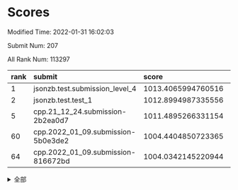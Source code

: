 # Scores

Modified Time: 2022-01-31 16:02:03

Submit Num: 207

All Rank Num: 113297

| rank |               submit               |       score        |       sigma        | pk_num |
| :--- | :--------------------------------- | :----------------- | :----------------- | :----- |
| 1    | jsonzb.test.submission_level_4     | 1013.4065994760516 | 0.8320959381392127 | 2189   |
| 2    | jsonzb.test.test_1                 | 1012.8994987335556 | 0.8168740725927776 | 2192   |
| 5    | cpp.21_12_24.submission-2b2ea0d7   | 1011.4895266331154 | 0.8176591377609715 | 2190   |
| 60   | cpp.2022_01_09.submission-5b0e3de2 | 1004.4404850723365 | 0.7135342878496739 | 2192   |
| 64   | cpp.2022_01_09.submission-816672bd | 1004.0342145220944 | 0.726290384288167  | 2186   |


<details>
<summary>全部</summary>

| rank |                 submit                 |       score        |       sigma        | pk_num |
| :--- | :------------------------------------- | :----------------- | :----------------- | :----- |
| 1    | jsonzb.test.submission_level_4         | 1013.4065994760516 | 0.8320959381392127 | 2189   |
| 2    | jsonzb.test.test_1                     | 1012.8994987335556 | 0.8168740725927776 | 2192   |
| 3    | gobigger.level_3.submission_level_3_36 | 1011.8782787588297 | 0.7928298218300768 | 2190   |
| 4    | gobigger.level_3.submission_level_3_31 | 1011.596154630827  | 0.7868973737352714 | 2191   |
| 5    | cpp.21_12_24.submission-2b2ea0d7       | 1011.4895266331154 | 0.8176591377609715 | 2190   |
| 6    | gobigger.level_3.submission_level_3_12 | 1011.2277123708207 | 0.7619314586090189 | 2191   |
| 7    | gobigger.level_3.submission_level_3_26 | 1011.0638070967881 | 0.800959261114781  | 2186   |
| 8    | gobigger.level_3.submission_level_3_29 | 1010.9418914095165 | 0.7778085225730016 | 2186   |
| 9    | gobigger.level_3.submission_level_3_39 | 1010.8188299335962 | 0.7614267293962559 | 2186   |
| 10   | gobigger.level_3.submission_level_3_0  | 1010.7786514623461 | 0.7707170774100133 | 2195   |
| 11   | gobigger.level_3.submission_level_3_25 | 1010.7395825984973 | 0.7889311606420799 | 2190   |
| 12   | gobigger.level_3.submission_level_3_44 | 1010.6401165980269 | 0.7512039792661458 | 2187   |
| 13   | gobigger.level_3.submission_level_3_5  | 1010.4999134607691 | 0.7639827924247649 | 2190   |
| 14   | gobigger.level_3.submission_level_3_28 | 1010.4736976919929 | 0.768555703040202  | 2193   |
| 15   | gobigger.level_3.submission_level_3_30 | 1010.391965688774  | 0.7695465997558772 | 2192   |
| 16   | gobigger.level_3.submission_level_3_15 | 1010.3288555163841 | 0.7554988869182528 | 2193   |
| 17   | gobigger.level_3.submission_level_3_42 | 1010.3081257689013 | 0.7646876457498585 | 2190   |
| 18   | gobigger.level_3.submission_level_3_45 | 1010.277574831631  | 0.7553759527761574 | 2185   |
| 19   | gobigger.level_3.submission_level_3_10 | 1010.2076695526221 | 0.7415084957444402 | 2191   |
| 20   | gobigger.level_3.submission_level_3_2  | 1010.1878100193783 | 0.7526351562132032 | 2189   |
| 21   | gobigger.level_3.submission_level_3_40 | 1010.1616896311189 | 0.7696636875992907 | 2187   |
| 22   | gobigger.level_3.submission_level_3_35 | 1010.1555052593818 | 0.7595212156293892 | 2188   |
| 23   | gobigger.level_3.submission_level_3_9  | 1010.142514341278  | 0.7413637680840903 | 2188   |
| 24   | gobigger.level_3.submission_level_3_8  | 1010.1150521680647 | 0.7626060453281648 | 2188   |
| 25   | gobigger.level_3.submission_level_3_16 | 1010.0871016649588 | 0.7464327961912581 | 2190   |
| 26   | gobigger.level_3.submission_level_3_24 | 1010.0419133081922 | 0.7568855609221373 | 2195   |
| 27   | gobigger.level_3.submission_level_3_4  | 1010.0020349621954 | 0.752145591393359  | 2192   |
| 28   | gobigger.level_3.submission_level_3_19 | 1009.9712741123386 | 0.7590101930359081 | 2188   |
| 29   | gobigger.level_3.submission_level_3_27 | 1009.9524483003145 | 0.7522472579990256 | 2187   |
| 30   | gobigger.level_3.submission_level_3_33 | 1009.8632380296049 | 0.7838725459180887 | 2188   |
| 31   | gobigger.level_3.submission_level_3_7  | 1009.8571598821051 | 0.7459222156919149 | 2191   |
| 32   | gobigger.level_3.submission_level_3_14 | 1009.7661321650036 | 0.7676548461582813 | 2191   |
| 33   | gobigger.level_3.submission_level_3_18 | 1009.7225877474275 | 0.7662577959805399 | 2190   |
| 34   | gobigger.level_3.submission_level_3_38 | 1009.6781555034779 | 0.7417442592289467 | 2184   |
| 35   | gobigger.level_3.submission_level_3_22 | 1009.6244550668666 | 0.7632758574927624 | 2188   |
| 36   | gobigger.level_3.submission_level_3_13 | 1009.5965726621733 | 0.7496910960309244 | 2192   |
| 37   | gobigger.level_3.submission_level_3_11 | 1009.572263544702  | 0.7447226021153169 | 2191   |
| 38   | gobigger.level_3.submission_level_3_20 | 1009.5200431806776 | 0.7619473213108076 | 2191   |
| 39   | gobigger.level_3.submission_level_3_23 | 1009.506515957427  | 0.7486442667353276 | 2192   |
| 40   | gobigger.level_3.submission_level_3_21 | 1009.4666454335336 | 0.766179576726014  | 2189   |
| 41   | gobigger.level_3.submission_level_3_47 | 1009.4548431621744 | 0.7622448853364504 | 2187   |
| 42   | gobigger.level_3.submission_level_3_1  | 1009.2844799431958 | 0.7485798160273428 | 2193   |
| 43   | gobigger.level_3.submission_level_3_43 | 1009.0848145141995 | 0.748503104407349  | 2191   |
| 44   | gobigger.level_3.submission_level_3_3  | 1009.0640237540641 | 0.7476945123024497 | 2191   |
| 45   | gobigger.level_3.submission_level_3_41 | 1008.9059726275513 | 0.7534188252939797 | 2191   |
| 46   | gobigger.level_3.submission_level_3_46 | 1008.7657066305343 | 0.7442442372930795 | 2187   |
| 47   | gobigger.level_3.submission_level_3_32 | 1008.7533395573914 | 0.7640428829316592 | 2189   |
| 48   | gobigger.level_3.submission_level_3_17 | 1008.6836689817217 | 0.74792140219969   | 2188   |
| 49   | gobigger.level_3.submission_level_3_49 | 1008.5867728458662 | 0.7469515599290686 | 2190   |
| 50   | gobigger.level_3.submission_level_3_37 | 1008.5802335431591 | 0.7166332934844091 | 2191   |
| 51   | gobigger.level_3.submission_level_3_34 | 1008.4531830528701 | 0.7450033071269209 | 2185   |
| 52   | gobigger.level_3.submission_level_3_6  | 1008.3601438241254 | 0.7474512490072706 | 2188   |
| 53   | gobigger.level_3.submission_level_3_48 | 1008.1226529018642 | 0.7313043173706258 | 2189   |
| 54   | gobigger.level_1.submission_level_1_30 | 1005.8885244377542 | 0.7237579566359715 | 2189   |
| 55   | gobigger.level_1.submission_level_1_8  | 1005.0038872518609 | 0.7245581340052606 | 2190   |
| 56   | gobigger.level_1.submission_level_1_32 | 1004.7972977239276 | 0.7274202216336327 | 2185   |
| 57   | gobigger.level_1.submission_level_1_6  | 1004.7903472855343 | 0.7023787512822756 | 2190   |
| 58   | gobigger.level_1.submission_level_1_39 | 1004.7894695959603 | 0.7138490507192219 | 2185   |
| 59   | gobigger.level_1.submission_level_1_17 | 1004.5969876364275 | 0.7148147840836768 | 2186   |
| 60   | cpp.2022_01_09.submission-5b0e3de2     | 1004.4404850723365 | 0.7135342878496739 | 2192   |
| 61   | gobigger.level_1.submission_level_1_31 | 1004.2426047602254 | 0.713476957759224  | 2185   |
| 62   | gobigger.level_1.submission_level_1_48 | 1004.08406966088   | 0.7191310414968076 | 2189   |
| 63   | gobigger.level_1.submission_level_1_35 | 1004.0592508103022 | 0.716443277779675  | 2186   |
| 64   | cpp.2022_01_09.submission-816672bd     | 1004.0342145220944 | 0.726290384288167  | 2186   |
| 65   | gobigger.level_1.submission_level_1_0  | 1004.0139046728041 | 0.7214655703653935 | 2191   |
| 66   | gobigger.level_1.submission_level_1_45 | 1003.930318033679  | 0.7077234204780642 | 2189   |
| 67   | gobigger.level_1.submission_level_1_14 | 1003.7879850867001 | 0.7058761655356752 | 2190   |
| 68   | gobigger.level_1.submission_level_1_22 | 1003.7239206465171 | 0.7132226059643203 | 2193   |
| 69   | gobigger.level_1.submission_level_1_2  | 1003.7126468204051 | 0.7173144562315649 | 2190   |
| 70   | gobigger.level_1.submission_level_1_5  | 1003.4998413586607 | 0.7104786741228275 | 2188   |
| 71   | gobigger.level_1.submission_level_1_43 | 1003.4619100111468 | 0.716376083538724  | 2189   |
| 72   | gobigger.level_1.submission_level_1_1  | 1003.4358726919891 | 0.7212766919539858 | 2185   |
| 73   | gobigger.level_1.submission_level_1_11 | 1003.4163170373048 | 0.7056491782751007 | 2192   |
| 74   | gobigger.level_1.submission_level_1_16 | 1003.3873176034859 | 0.7234482157235801 | 2190   |
| 75   | gobigger.level_1.submission_level_1_37 | 1003.3793165041128 | 0.7275243780362011 | 2192   |
| 76   | gobigger.level_1.submission_level_1_4  | 1003.3697296486894 | 0.7148359652204983 | 2188   |
| 77   | gobigger.level_1.submission_level_1_44 | 1003.3641319205601 | 0.7124642798875892 | 2191   |
| 78   | gobigger.level_1.submission_level_1_41 | 1003.3366438217464 | 0.720953704525058  | 2193   |
| 79   | gobigger.level_1.submission_level_1_38 | 1003.3034645982793 | 0.7136826014849695 | 2187   |
| 80   | gobigger.level_1.submission_level_1_29 | 1003.2815454076866 | 0.7184515927348311 | 2193   |
| 81   | gobigger.level_1.submission_level_1_42 | 1003.2730829142416 | 0.7075033428343551 | 2195   |
| 82   | gobigger.level_1.submission_level_1_26 | 1003.2217227069304 | 0.7212702931412237 | 2187   |
| 83   | gobigger.level_1.submission_level_1_21 | 1003.2056350648068 | 0.7009583826488177 | 2188   |
| 84   | gobigger.level_1.submission_level_1_13 | 1003.1875286901486 | 0.7173587108280467 | 2189   |
| 85   | gobigger.level_1.submission_level_1_33 | 1003.1009421968768 | 0.7057913042127758 | 2190   |
| 86   | gobigger.level_1.submission_level_1_47 | 1003.0771921390885 | 0.7279945015143344 | 2188   |
| 87   | gobigger.level_1.submission_level_1_27 | 1003.0721381739293 | 0.7168026370872012 | 2194   |
| 88   | gobigger.level_1.submission_level_1_12 | 1003.0531876614244 | 0.7183141787707442 | 2191   |
| 89   | gobigger.level_1.submission_level_1_25 | 1002.9707794126468 | 0.7095356508560134 | 2185   |
| 90   | gobigger.level_1.submission_level_1_49 | 1002.9535239647697 | 0.7163405525005386 | 2191   |
| 91   | gobigger.level_1.submission_level_1_24 | 1002.9297132405106 | 0.7148104357341564 | 2192   |
| 92   | gobigger.level_1.submission_level_1_10 | 1002.8448521339121 | 0.7136038892577189 | 2184   |
| 93   | gobigger.level_1.submission_level_1_34 | 1002.7303053715983 | 0.7141188915136455 | 2189   |
| 94   | gobigger.level_1.submission_level_1_15 | 1002.573016172979  | 0.7193928040468727 | 2190   |
| 95   | gobigger.level_1.submission_level_1_19 | 1002.5638061483488 | 0.7078604647930604 | 2190   |
| 96   | gobigger.level_1.submission_level_1_20 | 1002.533837093388  | 0.7089138591485129 | 2191   |
| 97   | gobigger.level_1.submission_level_1_46 | 1002.5313752522286 | 0.7029797423192033 | 2189   |
| 98   | gobigger.level_1.submission_level_1_9  | 1002.4951760294596 | 0.7136995632562321 | 2194   |
| 99   | gobigger.level_1.submission_level_1_28 | 1002.3519125944559 | 0.7084603880849919 | 2190   |
| 100  | gobigger.level_1.submission_level_1_23 | 1002.2820159266139 | 0.7159497082768055 | 2191   |
| 101  | gobigger.level_1.submission_level_1_3  | 1002.0089763740752 | 0.7188326166333687 | 2190   |
| 102  | gobigger.level_1.submission_level_1_7  | 1001.6864051581803 | 0.7085848168037621 | 2184   |
| 103  | gobigger.level_1.submission_level_1_18 | 1001.6616449549043 | 0.7101010290974227 | 2190   |
| 104  | gobigger.level_1.submission_level_1_40 | 1001.2746746446622 | 0.7052099496109295 | 2191   |
| 105  | gobigger.level_1.submission_level_1_36 | 1000.6841282269429 | 0.7101852173490216 | 2190   |
| 106  | gobigger.random.submission_random_1    | 997.5369586403556  | 0.7066896939199395 | 2190   |
| 107  | gobigger.random.submission_random_35   | 996.9404341748907  | 0.708677577534565  | 2189   |
| 108  | gobigger.random.submission_random_18   | 996.768252982077   | 0.6910635670404044 | 2187   |
| 109  | gobigger.random.submission_random_27   | 996.7653917987799  | 0.7082349088687868 | 2190   |
| 110  | gobigger.random.submission_random_19   | 996.7491792600043  | 0.7156827269746814 | 2191   |
| 111  | gobigger.random.submission_random_47   | 996.6954149352742  | 0.7066284090616377 | 2193   |
| 112  | gobigger.random.submission_random_38   | 996.6378311749124  | 0.7023986860053915 | 2190   |
| 113  | gobigger.random.submission_random_4    | 996.6367789552211  | 0.7194054124300756 | 2184   |
| 114  | gobigger.random.submission_random_22   | 996.5981763023948  | 0.7063487295515006 | 2186   |
| 115  | gobigger.random.submission_random_41   | 996.5399036383631  | 0.7191115279030714 | 2189   |
| 116  | gobigger.random.submission_random_28   | 996.5394161646336  | 0.7135214875930712 | 2187   |
| 117  | gobigger.random.submission_random_14   | 996.5363762718681  | 0.7196171429045629 | 2188   |
| 118  | gobigger.random.submission_random_21   | 996.5052612114016  | 0.7075758066275734 | 2190   |
| 119  | gobigger.random.submission_random_20   | 996.480992870921   | 0.7144946706114199 | 2192   |
| 120  | gobigger.random.submission_random_30   | 996.4588897214906  | 0.7115889691727555 | 2194   |
| 121  | gobigger.random.submission_random_37   | 996.3291871446514  | 0.7281603346526246 | 2192   |
| 122  | gobigger.random.submission_random_49   | 996.2917909813923  | 0.7146807517029091 | 2189   |
| 123  | gobigger.random.submission_random_29   | 996.241135769559   | 0.7034435339553711 | 2190   |
| 124  | gobigger.random.submission_random_25   | 996.2404479835704  | 0.717740624911287  | 2190   |
| 125  | gobigger.random.submission_random_36   | 996.1777038579911  | 0.7078555831013296 | 2190   |
| 126  | gobigger.random.submission_random_2    | 996.177457796243   | 0.7131913420527218 | 2189   |
| 127  | gobigger.random.submission_random_48   | 996.1205226071685  | 0.7086276633016441 | 2194   |
| 128  | gobigger.random.submission_random_33   | 996.1122539497348  | 0.7078088440107079 | 2189   |
| 129  | gobigger.random.submission_random_11   | 996.019678849239   | 0.700365170568715  | 2187   |
| 130  | gobigger.random.submission_random_9    | 995.9894514433585  | 0.6963337445746722 | 2194   |
| 131  | gobigger.random.submission_random_17   | 995.9694963606356  | 0.7153646493628099 | 2192   |
| 132  | gobigger.random.submission_random_3    | 995.9638919598067  | 0.7129842130069062 | 2194   |
| 133  | gobigger.random.submission_random_24   | 995.9370015931605  | 0.7009939251659935 | 2191   |
| 134  | gobigger.random.submission_random_5    | 995.9308704059835  | 0.723642882744351  | 2192   |
| 135  | gobigger.random.submission_random_34   | 995.9034872182251  | 0.7116629710961854 | 2193   |
| 136  | gobigger.random.submission_random_45   | 995.8482645459321  | 0.714996204203287  | 2190   |
| 137  | gobigger.random.submission_random_23   | 995.7097104467882  | 0.7058776738563508 | 2193   |
| 138  | gobigger.random.submission_random_12   | 995.5761039055355  | 0.7168229963247686 | 2190   |
| 139  | gobigger.random.submission_random_31   | 995.5585098036485  | 0.7140664997987862 | 2187   |
| 140  | gobigger.random.submission_random_10   | 995.5268751345502  | 0.7060770650322591 | 2187   |
| 141  | gobigger.random.submission_random_15   | 995.4396644834884  | 0.713353294122279  | 2192   |
| 142  | gobigger.random.submission_random_6    | 995.4123425176111  | 0.726997961753356  | 2190   |
| 143  | gobigger.random.submission_random_46   | 995.3193519216568  | 0.7091170184197597 | 2190   |
| 144  | gobigger.random.submission_random_16   | 995.3185658601298  | 0.7186947299409586 | 2187   |
| 145  | gobigger.random.submission_random_42   | 995.3139944365969  | 0.7114901608963257 | 2192   |
| 146  | gobigger.random.submission_random_44   | 995.202621159984   | 0.7071760376293564 | 2186   |
| 147  | gobigger.random.submission_random_0    | 995.0883860432301  | 0.7163714501145357 | 2184   |
| 148  | gobigger.random.submission_random_43   | 995.0354689810587  | 0.7126431670118356 | 2190   |
| 149  | gobigger.random.submission_random_32   | 994.9892162170457  | 0.6989488801797124 | 2184   |
| 150  | gobigger.random.submission_random_40   | 994.9406698145236  | 0.7076703362128187 | 2190   |
| 151  | gobigger.random.submission_random_26   | 994.8558542711088  | 0.7117073038344982 | 2190   |
| 152  | gobigger.random.submission_random_7    | 994.8194807360755  | 0.7207088939502754 | 2187   |
| 153  | gobigger.random.submission_random_39   | 994.7746428070088  | 0.7076497278863173 | 2190   |
| 154  | gobigger.random.submission_random_8    | 994.5985538585961  | 0.7051722083587606 | 2189   |
| 155  | gobigger.random.submission_random_13   | 994.1744881403844  | 0.729322874514383  | 2186   |
| 156  | gobigger.level_2.submission_level_2_15 | 993.982432590442   | 0.7217403627533164 | 2191   |
| 157  | gobigger.level_2.submission_level_2_45 | 993.5263804241735  | 0.731113653565542  | 2186   |
| 158  | gobigger.level_2.submission_level_2_36 | 993.2008586177762  | 0.7262793828331296 | 2183   |
| 159  | gobigger.level_2.submission_level_2_33 | 993.2006175091101  | 0.7374124876089316 | 2184   |
| 160  | gobigger.level_2.submission_level_2_31 | 993.10982635388    | 0.742000024744471  | 2189   |
| 161  | gobigger.level_2.submission_level_2_30 | 993.1046048851052  | 0.7361132591939765 | 2186   |
| 162  | gobigger.level_2.submission_level_2_38 | 993.0056364049981  | 0.7293866738875736 | 2190   |
| 163  | gobigger.level_2.submission_level_2_6  | 992.930097043752   | 0.740915385318357  | 2188   |
| 164  | gobigger.level_2.submission_level_2_26 | 992.907342935788   | 0.7585629465694906 | 2190   |
| 165  | gobigger.level_2.submission_level_2_46 | 992.8762603559619  | 0.7380413231937947 | 2189   |
| 166  | gobigger.level_2.submission_level_2_2  | 992.8590650898312  | 0.7498310643054854 | 2192   |
| 167  | gobigger.level_2.submission_level_2_21 | 992.8459881019674  | 0.7227438315730076 | 2190   |
| 168  | gobigger.level_2.submission_level_2_44 | 992.8060100195981  | 0.7504778948789723 | 2195   |
| 169  | gobigger.level_2.submission_level_2_9  | 992.7432350073107  | 0.725508811818281  | 2184   |
| 170  | gobigger.level_2.submission_level_2_23 | 992.7338759701859  | 0.7428819850082782 | 2188   |
| 171  | gobigger.level_2.submission_level_2_48 | 992.7320189707111  | 0.7344584540559599 | 2190   |
| 172  | gobigger.level_2.submission_level_2_25 | 992.5423340217668  | 0.748594281197066  | 2191   |
| 173  | gobigger.level_2.submission_level_2_49 | 992.4972019265238  | 0.7398710029151178 | 2192   |
| 174  | gobigger.level_2.submission_level_2_27 | 992.4460352645251  | 0.7392624518702053 | 2189   |
| 175  | gobigger.level_2.submission_level_2_16 | 992.3910642754768  | 0.7310259904052722 | 2190   |
| 176  | gobigger.level_2.submission_level_2_47 | 992.3591814861312  | 0.7446357621559002 | 2188   |
| 177  | gobigger.level_2.submission_level_2_34 | 992.3486423123068  | 0.7254851252196858 | 2191   |
| 178  | gobigger.level_2.submission_level_2_5  | 992.3436230540465  | 0.7378806707152187 | 2189   |
| 179  | gobigger.level_2.submission_level_2_11 | 992.3429114362813  | 0.7573332181671321 | 2193   |
| 180  | gobigger.level_2.submission_level_2_17 | 992.2291112850271  | 0.7449587535959692 | 2188   |
| 181  | gobigger.level_2.submission_level_2_4  | 992.1658540131425  | 0.7436503375893843 | 2193   |
| 182  | gobigger.level_2.submission_level_2_8  | 992.1306725999701  | 0.742602695586386  | 2189   |
| 183  | gobigger.level_2.submission_level_2_14 | 992.108714024577   | 0.758419316385013  | 2187   |
| 184  | gobigger.level_2.submission_level_2_0  | 992.0776257199683  | 0.7363598641467984 | 2184   |
| 185  | gobigger.level_2.submission_level_2_24 | 991.9881767606831  | 0.7543874851206268 | 2189   |
| 186  | gobigger.level_2.submission_level_2_35 | 991.9623684310042  | 0.7294042758452133 | 2186   |
| 187  | gobigger.level_2.submission_level_2_12 | 991.8755662776173  | 0.7420604978299978 | 2188   |
| 188  | gobigger.level_2.submission_level_2_19 | 991.8340450092829  | 0.7550562223320647 | 2185   |
| 189  | gobigger.level_2.submission_level_2_7  | 991.7540642679301  | 0.7338307158977305 | 2188   |
| 190  | gobigger.level_2.submission_level_2_13 | 991.647442661253   | 0.7492710707123245 | 2186   |
| 191  | gobigger.level_2.submission_level_2_1  | 991.6247417632457  | 0.7474771661668269 | 2193   |
| 192  | gobigger.level_2.submission_level_2_18 | 991.4724272529963  | 0.7667312977455081 | 2189   |
| 193  | gobigger.level_2.submission_level_2_37 | 991.4335942699232  | 0.773585706932558  | 2185   |
| 194  | gobigger.level_2.submission_level_2_40 | 991.2589973951011  | 0.7462318418516525 | 2186   |
| 195  | gobigger.level_2.submission_level_2_39 | 991.1902528186536  | 0.7402035747014819 | 2191   |
| 196  | gobigger.level_2.submission_level_2_22 | 991.0746552083011  | 0.7591677640958406 | 2191   |
| 197  | gobigger.level_2.submission_level_2_3  | 990.9802595727206  | 0.7481282784903296 | 2188   |
| 198  | gobigger.level_2.submission_level_2_32 | 990.9247117921751  | 0.7534354714478497 | 2192   |
| 199  | gobigger.level_2.submission_level_2_42 | 990.7802276362781  | 0.760577540348089  | 2188   |
| 200  | gobigger.level_2.submission_level_2_29 | 990.7737670463214  | 0.776591926310317  | 2187   |
| 201  | gobigger.level_2.submission_level_2_20 | 990.6450088548271  | 0.7585082524272344 | 2188   |
| 202  | gobigger.level_2.submission_level_2_28 | 990.3970063083989  | 0.7559030339603513 | 2196   |
| 203  | gobigger.level_2.submission_level_2_43 | 990.2955090185817  | 0.7545116183271744 | 2190   |
| 204  | gobigger.level_2.submission_level_2_10 | 990.1317306114881  | 0.751667561917996  | 2188   |
| 205  | gobigger.level_2.submission_level_2_41 | 990.0954167069965  | 0.7814991089338701 | 2184   |
| 206  | gobigger.none.submission_none_1        | 979.0067402800319  | 1.163648888095832  | 2195   |
| 207  | gobigger.none.submission_none_0        | 977.2033627520848  | 1.278862657054479  | 2186   |

</details>